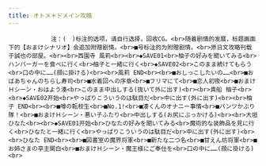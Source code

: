 ```yaml
---
title: オトメ＊ドメイン攻略
---
```


                注：(　)标注的选项，请自行选择，回收CG。<br>随着剧情的发展，标题画面下的【おまけシナリオ】会追加附赠剧情。<br>■号标注的为附赠剧情。<br>原日文攻略刊载于誠也の部屋。<br><br>西園寺 風莉<br><br>◆SAVE01<br>柚子の好みを聞いてみる<br>ハンバーガーを食べに行く<br>柚子と一緒に行く<br>◆SAVE02<br>このまま続けてもらう<br>口の中に……(顔に掛ける)<br><br>風莉 END<br><br>■おしっこしたいの……<br>■おばあちゃんのちらし寿司<br>■水着回への序章<br>■フリマにて<br>■恋人初夜<br>■おまけＨシーン・おはよう湊<br>このまま中出しする(抜いて外に出す)<br><br>貴船 柚子<br><br>◆SAVE02开始<br>やっぱりこういうのは駄目だ<br>中に出す(外に出す)<br><br>柚子 END<br><br>■噂の転校生<br>■No.1!<br>■湊くんのオナニー事情<br>■パンツかぶり隊！<br>■おまけＨシーン・悪い子ふたり<br>中出しする(お尻にぶっかける)<br><br>大垣 ひなた<br><br>◆SAVE01开始<br>ひなたの好みを聞いてみる<br>魔術的な装飾品を見に行く<br>ひなたと一緒に行く<br>やっぱりこういうのは駄目だ<br>中に出す(外に出す)<br><br>ひなた END<br><br>■図書室の魔界将軍<br>■新たな二つ名<br>■甘えん坊将軍<br>■お姉さまの亭主関白<br>■おまけＨシーン・魔王様にご奉仕を<br>口の中に……(顔に掛ける)<br>
              
